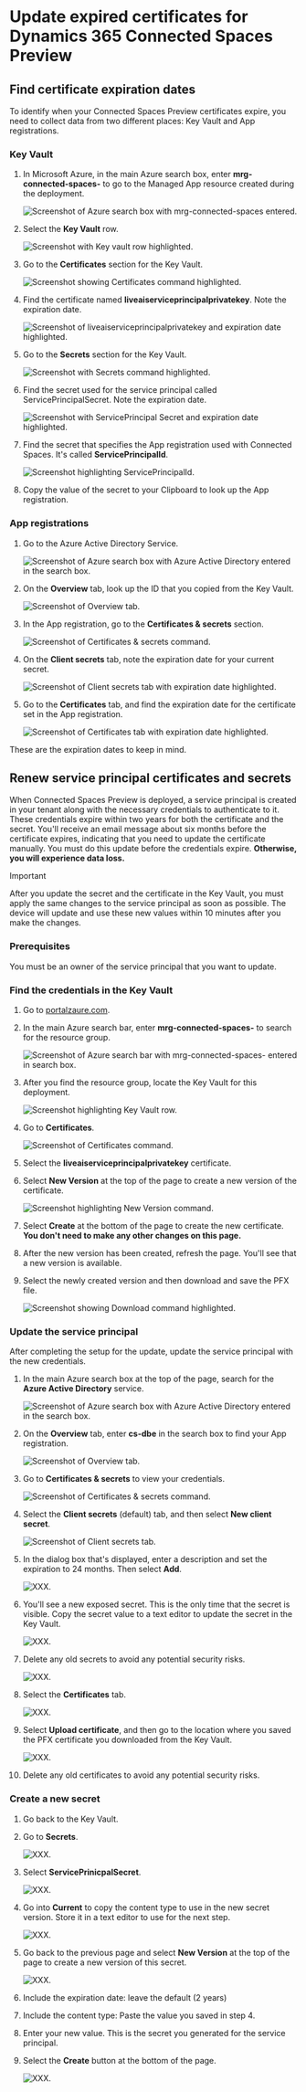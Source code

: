 # Update expired certificates for Dynamics 365 Connected Spaces Preview

## Find certificate expiration dates

To identify when your Connected Spaces Preview certificates expire, you need to collect data from two different places: Key Vault and App registrations. 

### Key Vault

1. In Microsoft Azure, in the main Azure search box, enter **mrg-connected-spaces-** to go to the Managed App resource created during the deployment.

   ![Screenshot of Azure search box with mrg-connected-spaces entered.](media/setup-certificates-1.JPG "Screenshot of Azure search box with mrg-connected-spaces entered")
    
2. Select the **Key Vault** row. 

    ![Screenshot with Key vault row highlighted.](media/setup-certificates-2.JPG "Screenshot with Key vault row highlighted")

3. Go to the **Certificates** section for the Key Vault.

    ![Screenshot showing Certificates command highlighted.](media/setup-certificates-3.JPG "Screenshot showing Certificates command highlighted")

4. Find the certificate named **liveaiserviceprincipalprivatekey**. Note the expiration date. 

    ![Screenshot of liveaiserviceprincipalprivatekey and expiration date highlighted.](media/setup-certificates-4.JPG "creenshot of liveaiserviceprincipalprivatekey and expiration date highlighted")

5. Go to the **Secrets** section for the Key Vault. 

    ![Screenshot with Secrets command highlighted.](media/setup-certificates-5.JPG "Screenshot with Secrets command highlighted")

6. Find the secret used for the service principal called ServicePrincipalSecret. Note the expiration date. 

    ![Screenshot with ServicePrincipal Secret and expiration date highlighted.](media/setup-certificates-6.JPG "Screenshot with ServicePrincipal Secret and expiration date highlighted")

7. Find the secret that specifies the App registration used with Connected Spaces. It's called **ServicePrincipalId**. 

    ![Screenshot highlighting ServicePrincipalId.](media/setup-certificates-7.JPG "Screenshot highlighting ServicePrincipalId")
    
8. Copy the value of the secret to your Clipboard to look up the App registration.

### App registrations

1. Go to the Azure Active Directory Service.

    ![Screenshot of Azure search box with Azure Active Directory entered in the search box.](media/setup-certificates-8.JPG "Screenshot of Azure search box with Azure Active Directory entered in the search box")

2. On the **Overview** tab, look up the ID that you copied from the Key Vault.

    ![Screenshot of Overview tab.](media/setup-certificates-9.JPG "Screenshot of Overview tab")

3. In the App registration, go to the **Certificates & secrets** section. 

    ![Screenshot of Certificates & secrets command.](media/setup-certificates-10.JPG "Screenshot of Certificates & secrets command")

4. On the **Client secrets** tab, note the expiration date for your current secret. 

    ![Screenshot of Client secrets tab with expiration date highlighted.](media/setup-certificates-11.JPG "Screenshot of Client secrets tab with expiration date highlighted")

5. Go to the **Certificates** tab, and find the expiration date for the certificate set in the App registration. 

    ![Screenshot of Certificates tab with expiration date highlighted.](media/setup-certificates-12.JPG "Screenshot of Certificates tab with expiration date highlighted")

These are the expiration dates to keep in mind. 

## Renew service principal certificates and secrets

When Connected Spaces Preview is deployed, a service principal is created in your tenant along with the necessary credentials to authenticate to it. These credentials expire within two years for both the certificate and the secret. You'll receive an email message about six months before the certificate expires, indicating that you need to update the certificate manually. You must do this update before the credentials expire. **Otherwise, you will experience data loss.**

> [!IMPORTANT]
> After you update the secret and the certificate in the Key Vault, you must apply the same changes to the service principal as soon as possible. The device will update and use these new values within 10 minutes after you make the changes. 

### Prerequisites

You must be an owner of the service principal that you want to update.

### Find the credentials in the Key Vault

1. Go to [portalzaure.com](portalzaure.com). 

2. In the main Azure search bar, enter **mrg-connected-spaces-** to search for the resource group. 

    ![Screenshot of Azure search bar with mrg-connected-spaces- entered in search box.](media/setup-certificates-13.JPG "Screenshot of Azure search bar with mrg-connected-spaces- entered in search box")

3. After you find the resource group, locate the Key Vault for this deployment.

    ![Screenshot highlighting Key Vault row.](media/setup-certificates-14.JPG "Screenshot highlighting Key Vault row")

4. Go to **Certificates**.

    ![Screenshot of Certificates command.](media/setup-certificates-15.JPG "Screenshot of Certificates command")

5. Select the **liveaiserviceprincipalprivatekey** certificate. 

6. Select **New Version** at the top of the page to create a new version of the certificate. 

    ![Screenshot highlighting New Version command.](media/setup-certificates-16.JPG "Screenshot highlighting New Version command")

7. Select **Create** at the bottom of the page to create the new certificate. **You don't need to make any other changes on this page.** 

8. After the new version has been created, refresh the page. You'll see that a new version is available.

9. Select the newly created version and then download and save the PFX file. 

    ![Screenshot showing Download command highlighted.](media/setup-certificates-17.JPG "Screenshot showing Download command highlighted")

### Update the service principal

After completing the setup for the update, update the service principal with the new credentials.

1. In the main Azure search box at the top of the page, search for the **Azure Active Directory** service. 

    ![Screenshot of Azure search box with Azure Active Directory entered in the search box.](media/setup-certificates-18.JPG "XXX")

2. On the **Overview** tab, enter **cs-dbe** in the search box to find your App registration. 

    ![Screenshot of Overview tab.](media/setup-certificates-19.JPG "Screenshot of Overview tab")

3. Go to **Certificates & secrets** to view your credentials.

    ![Screenshot of Certificates & secrets command.](media/setup-certificates-20.JPG "Screenshot of Certificates & secrets command")

4. Select the **Client secrets** (default) tab, and then select **New client secret**.

    ![Screenshot of Client secrets tab.](media/setup-certificates-21.JPG "Screenshot of Client secrets tab")

5. In the dialog box that's displayed, enter a description and set the expiration to 24 months. Then select **Add**. 

    ![XXX.](media/setup-certificates-22.JPG "XXX")

6. You'll see a new exposed secret. This is the only time that the secret is visible. Copy the secret value to a text editor to update the secret in the Key Vault.

    ![XXX.](media/setup-certificates-23.JPG "XXX")

7. Delete any old secrets to avoid any potential security risks.

    ![XXX.](media/setup-certificates-24.JPG "XXX")

8. Select the **Certificates** tab.

    ![XXX.](media/setup-certificates-25.JPG "XXX")

9. Select **Upload certificate**, and then go to the location where you saved the PFX certificate you downloaded from the Key Vault.

    ![XXX.](media/setup-certificates-26.JPG "XXX")

10. Delete any old certificates to avoid any potential security risks.

### Create a new secret

1. Go back to the Key Vault.

2. Go to **Secrets**.

    ![XXX.](media/setup-certificates-27.JPG "XXX")

3. Select **ServicePrinicpalSecret**.

    ![XXX.](media/setup-certificates-28.JPG "XXX")

4. Go into **Current** to copy the content type to use in the new secret version. Store it in a text editor to use for the next step.

    ![XXX.](media/setup-certificates-29.JPG "XXX")

5. Go back to the previous page and select **New Version** at the top of the page to create a new version of this secret.

    ![XXX.](media/setup-certificates-30.JPG "XXX")

6. Include the expiration date: leave the default (2 years)

7. Include the content type: Paste the value you saved in step 4.

8. Enter your new value. This is the secret you generated for the service principal. 

9. Select the **Create** button at the bottom of the page.

    ![XXX.](media/setup-certificates-31.JPG "XXX")




